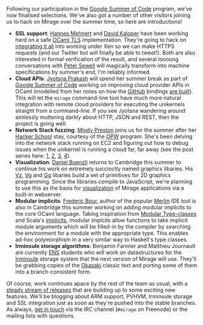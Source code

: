 Following our participation in the [Google Summer of Code](http://openmirage.org/blog/applying-for-gsoc2014) program, we've now finalised selections.  We've also got a number of other visitors joining us to hack on Mirage over the summer time, so here are introductions!

* **SSL support**: [Hannes Mehnert](https://github.com/hannesm) and [David Kaloper](https://github.com/pqwy) have been working hard on a safe [OCaml TLS](https://github.com/mirleft/ocaml-tls) implementation. They're going to hack on [integrating it all](https://github.com/mirage/mirage/issues/242) into working under Xen so we can make HTTPS requests (and our Twitter bot will finally be able to tweet!).  Both are also interested in formal verification of the result, and several loooong conversations with [Peter Sewell](http://www.cl.cam.ac.uk/~pes20/) will magically transform into machine specifications by summer's end, I'm reliably informed.
* **Cloud APIs**: [Jyotsna Prakash](http://1000hippos.wordpress.com/) will spend her summer break as part of [Google Summer of Code](http://www.google-melange.com/gsoc/org2/google/gsoc2014/xen_project) working on improving cloud provider APIs in OCaml (modelled from her notes on how the [GitHub](https://github.com/avsm/ocaml-github) bindings [are built](http://1000hippos.wordpress.com/2014/04/24/ocaml-github/)).  This will let the `mirage` command-line tool have much more natural integration with remote cloud providers for executing the unikernels straight from a command-line.  If you see Jyotsna wandering around aimlessly muttering darkly about HTTP, JSON and REST, then the project is going well.
* **Network Stack fuzzing**: [Mindy Preston](http://www.somerandomidiot.com/) joins us for the summer after her [Hacker School](https://www.hackerschool.com/) stay, courtesy of the [OPW](https://opw.gnome.org) program.  She's been delving into the network stack running on EC2 and figuring out how to debug issues when the unikernel is running a cloud far, far away (see the post series here: [1](http://www.somerandomidiot.com/blog/2014/03/14/its-a-mirage/), [2](http://www.somerandomidiot.com/blog/2014/03/24/advancing-toward-the-mirage/), [3](http://www.somerandomidiot.com/blog/2014/04/02/tying-the-knot/), [4](http://www.somerandomidiot.com/blog/2014/03/24/arriving-at-the-mirage/)).
* **Visualization**: [Daniel Buenzli](http://erratique.ch/contact.en) returns to Cambridge this summer to continue his work on extremely succinctly named graphics libaries.  His [Vz](https://github.com/dbuenzli/vz), [Vg](https://github.com/dbuenzli/vg) and [Gg](https://github.com/dbuenzli/gg) libaries build a set of primitives for 2D graphics programming.  Since the libraries compile to JavaScript, we're planning to use this as the basis for [visualization](http://erratique.ch/software/vg/demos/rhtmlc) of Mirage applications via a built-in webserver.
* **Modular implicits**: [Frederic Bour](https://github.com/def-lkb), author of the popular [Merlin](https://github.com/the-lambda-church/merlin) IDE tool is also in Cambridge this summer working on adding modular implicits to the core OCaml language. Taking inspiration from [Modular Type-classes](http://www.mpi-sws.org/~dreyer/papers/mtc/main-long.pdf) and Scala's [implicits](http://twitter.github.io/scala_school/advanced-types.html),  modular implcits allow functions to take implicit module arguments which will be filled-in by the compiler by searching the environment for a module with the appropriate type. This enables ad-hoc polymorphism in a very similar way to Haskell's type classes.
* **Irminsule storage algorithms**: Benjamin Farinier and Matthieu Journault are currently [ENS](http://www.ens.fr/?lang=en) students who will work on datastructures for the [Irminsule](https://github.com/samoht/irminsule/wiki/Getting-Started) storage system that the next version of Mirage will use.  They'll be grabbing copies of the [Okasaki](http://www.amazon.co.uk/Purely-Functional-Structures-Chris-Okasaki/dp/0521663504) classic text and porting some of them into a branch-consistent form.

Of course, work continues apace by the rest of the team as usual, with a [steady stream of releases](http://www.openmirage.org/releases) that are building up to some exciting new features.  We'll be blogging about ARM support, PVHVM, Irminsule storage and SSL integration just as soon as they're pushed into the stable branches.  As always, [get in touch](http://www.openmirage.org/community/) via the IRC channel (`#mirage` on Freenode) or the mailing lists with questions.
